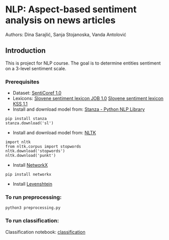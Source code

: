 # NLP: Aspect-based sentiment analysis on news articles
Authors: Dina Sarajlić, Sanja Stojanoska, Vanda Antolović 

## Introduction

This is project for NLP course. The goal is to determine entities sentiment on a 3-level sentiment scale.

### Prerequisites

- Dataset: [SentiCoref 1.0](https://www.clarin.si/repository/xmlui/handle/11356/1285)
- Lexicons: [Slovene sentiment lexicon JOB 1.0](https://www.clarin.si/repository/xmlui/handle/11356/1112)
[Slovene sentiment lexicon KSS 1.1](https://www.clarin.si/repository/xmlui/handle/11356/1097)
- Install and download model from: [Stanza - Python NLP Library](https://stanfordnlp.github.io/stanza/)
```
pip install stanza
stanza.download('sl')

```
- Install and download model from: [NLTK](https://www.nltk.org/)
```
import nltk
from nltk.corpus import stopwords
nltk.download('stopwords')
nltk.download('punkt')
```
- Install [NetworkX](https://networkx.github.io/)
```
pip install networkx
```
- Install [Levenshtein](https://pypi.org/project/python-Levenshtein/)


### To run preprocessing:

```
python3 preprocessing.py
```

### To run classification:
Classification notebook: [classification](https://colab.research.google.com/drive/1EF5_KOYqLbFAYKPcAWs5f-7aSklYYdqQ?usp=sharing)








